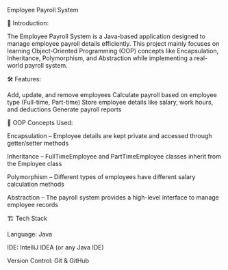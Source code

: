 Employee Payroll System

📌 Introduction:

The Employee Payroll System is a Java-based application designed to manage employee payroll details efficiently.
This project mainly focuses on learning Object-Oriented Programming (OOP) concepts like Encapsulation, Inheritance, Polymorphism, and Abstraction while implementing a real-world payroll system.

🛠️ Features:

Add, update, and remove employees
Calculate payroll based on employee type (Full-time, Part-time)
Store employee details like salary, work hours, and deductions
Generate payroll reports

🎯 OOP Concepts Used:

Encapsulation – Employee details are kept private and accessed through getter/setter methods

Inheritance – FullTimeEmployee and PartTimeEmployee classes inherit from the Employee class

Polymorphism – Different types of employees have different salary calculation methods

Abstraction – The payroll system provides a high-level interface to manage employee records


🏗️ Tech Stack

Language: Java

IDE: IntelliJ IDEA (or any Java IDE)

Version Control: Git & GitHub
